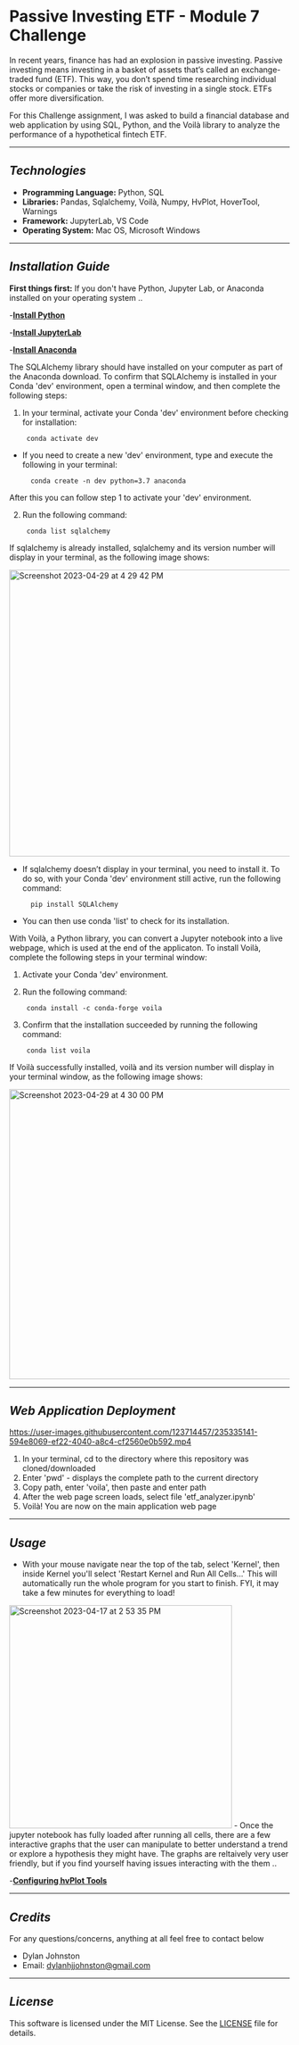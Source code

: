 # Passive Investing ETF - Module 7 Challenge
In recent years, finance has had an explosion in passive investing. Passive investing means investing in a basket of assets that’s called an exchange-traded fund (ETF). This way, you don’t spend time researching individual stocks or companies or take the risk of investing in a single stock. ETFs offer more diversification.

For this Challenge assignment, I was asked to build a financial database and web application by using SQL, Python, and the Voilà library to analyze the performance of a hypothetical fintech ETF. 

---

## *Technologies*

- **Programming Language:** Python, SQL 
- **Libraries:** Pandas, Sqlalchemy, Voilà, Numpy, HvPlot, HoverTool, Warnings
- **Framework:** JupyterLab, VS Code 
- **Operating System:** Mac OS, Microsoft Windows 

---

## *Installation Guide*

**First things first:**
If you don't have Python, Jupyter Lab, or Anaconda installed on your operating system ..

-**[Install Python](https://www.python.org/downloads/)**

-**[Install JupyterLab](https://jupyter.org/install)**

-**[Install Anaconda](https://docs.anaconda.com/free/anaconda/install/index.html)**

The SQLAlchemy library should have installed on your computer as part of the Anaconda download. To confirm that SQLAlchemy is installed in your Conda 'dev' environment, open a terminal window, and then complete the following steps:

1. In your terminal, activate your Conda 'dev' environment before checking for installation:
    
        conda activate dev
- If you need to create a new 'dev' environment, type and execute the following in your terminal:
                
        conda create -n dev python=3.7 anaconda
After this you can follow step 1 to activate your 'dev' environment.

2. Run the following command:
                
        conda list sqlalchemy

If sqlalchemy is already installed, sqlalchemy and its version number will display in your terminal, as the following image shows: 

<img width="514" alt="Screenshot 2023-04-29 at 4 29 42 PM" src="https://user-images.githubusercontent.com/123714457/235328186-7913780f-04bb-4ef4-99e9-71b8f70d7ade.png">

- If sqlalchemy doesn’t display in your terminal, you need to install it. To do so, with your Conda 'dev' environment still active, run the following command:
        
        pip install SQLAlchemy 
- You can then use conda 'list' to check for its installation. 

With Voilà, a Python library, you can convert a Jupyter notebook into a live webpage, which is used at the end of the applicaton. To install Voilà, complete the following steps in your terminal window:

1. Activate your Conda 'dev' environment.
2. Run the following command:
        
        conda install -c conda-forge voila
3. Confirm that the installation succeeded by running the following command:

        conda list voila
If Voilà successfully installed, voilà and its version number will display in your terminal window, as the following image shows: 

<img width="520" alt="Screenshot 2023-04-29 at 4 30 00 PM" src="https://user-images.githubusercontent.com/123714457/235328187-4bda82d6-d786-44f4-b781-d9e7e0da9adb.png">

---
## *Web Application Deployment*


https://user-images.githubusercontent.com/123714457/235335141-594e8069-ef22-4040-a8c4-cf2560e0b592.mp4

1. In your terminal, cd to the directory where this repository was cloned/downloaded 
2. Enter 'pwd' - displays the complete path to the current directory
3. Copy path, enter 'voila', then paste and enter path
4. After the web page screen loads, select file 'etf_analyzer.ipynb'
5. Voilà! You are now on the main application web page

---

## *Usage*

- With your mouse navigate near the top of the tab, select 'Kernel', then inside Kernel you'll select 'Restart Kernel and Run All Cells...' This will automatically run the whole program for you start to finish. FYI, it may take a few minutes for everything to load!
<img width="400" alt="Screenshot 2023-04-17 at 2 53 35 PM" src="https://user-images.githubusercontent.com/123714457/232619135-6b2f77be-d543-4a59-a4ad-6e62b2113c6c.png">
- Once the jupyter notebook has fully loaded after running all cells, there are a few interactive graphs that the user can manipulate to better understand a trend or explore a hypothesis they might have. The graphs are reltaively very user friendly, but if you find yourself having issues interacting with the them .. 

-**[Configuring hvPlot Tools](https://docs.bokeh.org/en/2.4.0/docs/user_guide/tools.html)**

---

## *Credits*
For any questions/concerns, anything at all feel free to contact below
- Dylan Johnston
- Email: dylanhjjohnston@gmail.com


---

## *License*

This software is licensed under the MIT License. See the [LICENSE](https://github.com/djohnst914/Passive_Investing/blob/main/LICENSE) file for details.
